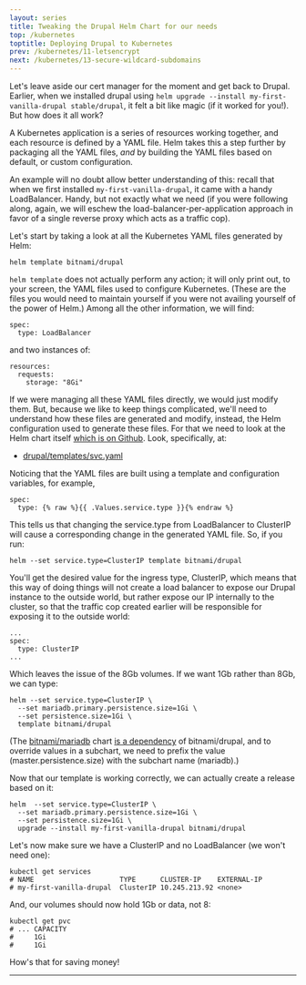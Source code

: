 ```yaml
---
layout: series
title: Tweaking the Drupal Helm Chart for our needs
top: /kubernetes
toptitle: Deploying Drupal to Kubernetes
prev: /kubernetes/11-letsencrypt
next: /kubernetes/13-secure-wildcard-subdomains
---
```


Let's leave aside our cert manager for the moment and get back to Drupal. Earlier, when we installed drupal using `helm upgrade --install my-first-vanilla-drupal stable/drupal`, it felt a bit like magic (if it worked for you!). But how does it all work?

A Kubernetes application is a series of resources working together, and each resource is defined by a YAML file. Helm takes this a step further by packaging all the YAML files, _and_ by building the YAML files based on default, or custom configuration.

An example will no doubt allow better understanding of this: recall that when we first installed `my-first-vanilla-drupal`, it came with a handy LoadBalancer. Handy, but not exactly what we need (if you were following along, again, we will eschew the load-balancer-per-application approach in favor of a single reverse proxy which acts as a traffic cop).

Let's start by taking a look at all the Kubernetes YAML files generated by Helm:

    helm template bitnami/drupal

`helm template` does not actually perform any action; it will only print out, to your screen, the YAML files used to configure Kubernetes. (These are the files you would need to maintain yourself if you were not availing yourself of the power of Helm.) Among all the other information, we will find:

    spec:
      type: LoadBalancer

and two instances of:

    resources:
      requests:
        storage: "8Gi"

If we were managing all these YAML files directly, we would just modify them. But, because we like to keep things complicated, we'll need to understand how these files are generated and modify, instead, the Helm configuration used to generate these files. For that we need to look at the Helm chart itself [which is on Github](https://github.com/bitnami/charts/tree/master/bitnami/drupal). Look, specifically, at:

* [drupal/templates/svc.yaml](https://github.com/bitnami/charts/blob/main/bitnami/drupal/templates/svc.yaml)

Noticing that the YAML files are built using a template and configuration variables, for example,

    spec:
      type: {% raw %}{{ .Values.service.type }}{% endraw %}

This tells us that changing the service.type from LoadBalancer to ClusterIP will cause a corresponding change in the generated YAML file. So, if you run:

    helm --set service.type=ClusterIP template bitnami/drupal

You'll get the desired value for the ingress type, ClusterIP, which means that this way of doing things will not create a load balancer to expose our Drupal instance to the outside world, but rather expose our IP internally to the cluster, so that the traffic cop created earlier will be responsible for exposing it to the outside world:

    ...
    spec:
      type: ClusterIP
    ...

Which leaves the issue of the 8Gb volumes. If we want 1Gb rather than 8Gb, we can type:

    helm --set service.type=ClusterIP \
      --set mariadb.primary.persistence.size=1Gi \
      --set persistence.size=1Gi \
      template bitnami/drupal

(The [bitnami/mariadb](https://github.com/bitnami/charts/tree/master/bitnami/mariadb) chart [is a dependency](https://github.com/bitnami/charts/blob/master/bitnami/drupal/requirements.yaml) of bitnami/drupal, and to override values in a subchart, we need to prefix the value (master.persistence.size) with the subchart name (mariadb).)

Now that our template is working correctly, we can actually create a release based on it:

    helm  --set service.type=ClusterIP \
      --set mariadb.primary.persistence.size=1Gi \
      --set persistence.size=1Gi \
      upgrade --install my-first-vanilla-drupal bitnami/drupal

Let's now make sure we have a ClusterIP and no LoadBalancer (we won't need one):

    kubectl get services
    # NAME                     TYPE      CLUSTER-IP    EXTERNAL-IP
    # my-first-vanilla-drupal  ClusterIP 10.245.213.92 <none>

And, our volumes should now hold 1Gb or data, not 8:

    kubectl get pvc
    # ... CAPACITY
    #     1Gi
    #     1Gi

How's that for saving money!


***
